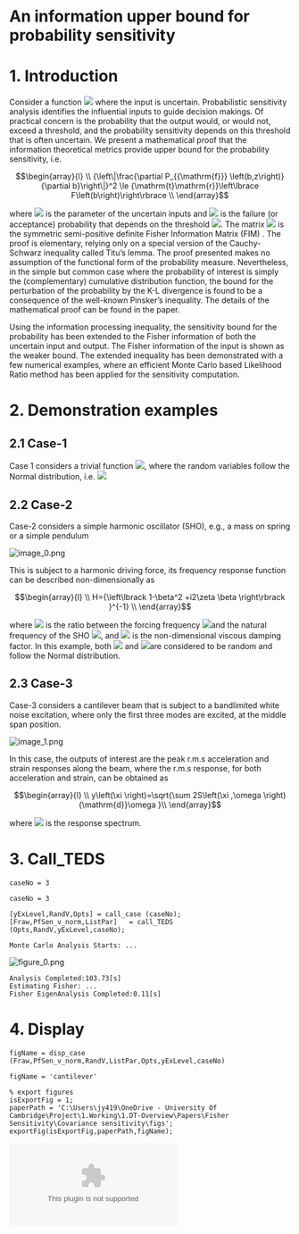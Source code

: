 # An information upper bound for probability sensitivity 
# 1. Introduction 


Consider a function <img src="https://latex.codecogs.com/gif.latex?\inline&space;y=h(x)"/> where the input is uncertain. Probabilistic sensitivity analysis identifies the influential inputs to guide decision makings. Of practical concern is the probability that the output would, or would not, exceed a threshold, and the probability sensitivity depends on this threshold that is often uncertain. We present a mathematical proof that the information theoretical metrics provide upper bound for the probability sensitivity, i.e. 



$$\begin{array}{l}
\\
{\left\|\frac{\partial P_{{\mathrm{f}}} \left(b,z\right)}{\partial b}\right\|}^2 \le {\mathrm{t}\mathrm{r}}\left\lbrace F\left(b\right)\right\rbrace \\
\end{array}$$



where <img src="https://latex.codecogs.com/gif.latex?\inline&space;\mathbf{b}"/> is the parameter of the uncertain inputs and <img src="https://latex.codecogs.com/gif.latex?\inline&space;P_{\textrm{f}}"/> is the failure (or acceptance) probability that depends on the threshold <img src="https://latex.codecogs.com/gif.latex?\inline&space;z"/>. The matrix <img src="https://latex.codecogs.com/gif.latex?\inline&space;\mathbf{F}"/> is the symmetric semi-positive definite Fisher Information Matrix (FIM) . The proof is elementary, relying only on a special version of the Cauchy-Schwarz inequality called Titu’s lemma. The proof presented makes no assumption of the functional form of the probability measure. Nevertheless, in the simple but common case where the probability of interest is simply the (complementary) cumulative distribution function, the bound for the perturbation of the probability by the K-L divergence is found to be a consequence of the well-known Pinsker’s inequality. The details of the mathematical proof can be found in the paper. 




Using the information processing inequality, the sensitivity bound for the probability has been extended to the Fisher information of both the uncertain input and output. The Fisher information of the input is shown as the weaker bound. The extended inequality has been demonstrated with a few numerical examples, where an efficient Monte Carlo based Likelihood Ratio method has been applied for the sensitivity computation. 


# 2. Demonstration examples 
  
## 2.1 Case-1 


Case 1 considers a trivial function <img src="https://latex.codecogs.com/gif.latex?\inline&space;y=x"/>, where the random variables follow the Normal distribution, i.e. <img src="https://latex.codecogs.com/gif.latex?\inline&space;y=x\sim&space;\mathcal{N}(\mu&space;,\sigma^2&space;)"/>


## 2.2 Case-2


Case-2 considers a simple harmonic oscillator (SHO), e.g., a mass on spring or a simple pendulum




![image_0.png](callCases_images/image_0.png)




This is subject to a harmonic driving force, its frequency response function can be described non-dimensionally as 



$$\begin{array}{l}
\\
H={\left\lbrack 1-\beta^2 +i2\zeta \beta \right\rbrack }^{-1} \\
\end{array}$$



where <img src="https://latex.codecogs.com/gif.latex?\inline&space;\beta&space;=\omega&space;/\omega_n"/> is the ratio between the forcing frequency <img src="https://latex.codecogs.com/gif.latex?\inline&space;\omega&space;\;"/>and the natural frequency of the SHO <img src="https://latex.codecogs.com/gif.latex?\inline&space;\omega_n"/>, and <img src="https://latex.codecogs.com/gif.latex?\inline&space;\zeta&space;\;"/> is the non-dimensional viscous damping factor. In this example, both <img src="https://latex.codecogs.com/gif.latex?\inline&space;\beta&space;\;"/> and <img src="https://latex.codecogs.com/gif.latex?\inline&space;\zeta&space;\;"/>are considered to be random and follow the Normal distribution.  


## 2.3 Case-3


Case-3 considers a cantilever beam that is subject to a bandlimited white noise excitation, where only the first three modes are excited, at the middle span position. 




![image_1.png](callCases_images/image_1.png)




In this case, the outputs of interest are the peak r.m.s acceleration and strain responses along the beam, where the r.m.s response, for both acceleration and strain, can be obtained as 



$$\begin{array}{l}
\\
y\left(\xi \right)=\sqrt{\sum 2S\left(\xi ,\omega \right){\mathrm{d}}\omega }\\
\end{array}$$



where <img src="https://latex.codecogs.com/gif.latex?\inline&space;S"/> is the response spectrum. 


# 3. Call_TEDS

```matlab:Code
caseNo = 3
```


```text:Output
caseNo = 3
```


```matlab:Code
[yExLevel,RandV,Opts] = call_case (caseNo); 
[Fraw,PfSen_v_norm,ListPar]   = call_TEDS (Opts,RandV,yExLevel,caseNo);
```


```text:Output
Monte Carlo Analysis Starts: ...
```


![figure_0.png](callCases_images/figure_0.png)


```text:Output
Analysis Completed:103.73[s]
Estimating Fisher: ...
Fisher EigenAnalysis Completed:0.11[s]
```

# 4. Display

```matlab:Code
figName = disp_case (Fraw,PfSen_v_norm,RandV,ListPar,Opts,yExLevel,caseNo)
```


```text:Output
figName = 'cantilever'
```


```matlab:Code
% export figures
isExportFig = 1;
paperPath = 'C:\Users\jy419\OneDrive - University Of Cambridge\Project\1.Working\1.DT-Overview\Papers\Fisher Sensitivity\Covariance sensitivity\figs';
exportFig(isExportFig,paperPath,figName);
```


![figure_1.eps](callCases_images/figure_1.eps)


